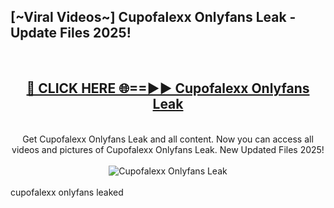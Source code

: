 <h2>[~Viral Videos~] Cupofalexx Onlyfans Leak - Update Files 2025!</h2>
<br>
<div align="center">
<h2><a href="https://betterlinks.top/A2PfLJ" rel="nofollow">🔴 CLICK HERE 🌐==►► Cupofalexx Onlyfans Leak</a></h2>
<br>
Get Cupofalexx Onlyfans Leak and all content. Now you can access all videos and pictures of Cupofalexx Onlyfans Leak. New Updated Files 2025!
<br>
<br>
<a href="https://betterlinks.top/A2PfLJ" rel="nofollow" data-target="animated-image.originalLink"><img src="https://i.ibb.co.com/WyWwxjT/player-gif2.gif" alt="Cupofalexx Onlyfans Leak" style="max-width: 100%; display: inline-block;" data-target="animated-image.originalImage"></a>
</div>
<br>
cupofalexx onlyfans leaked